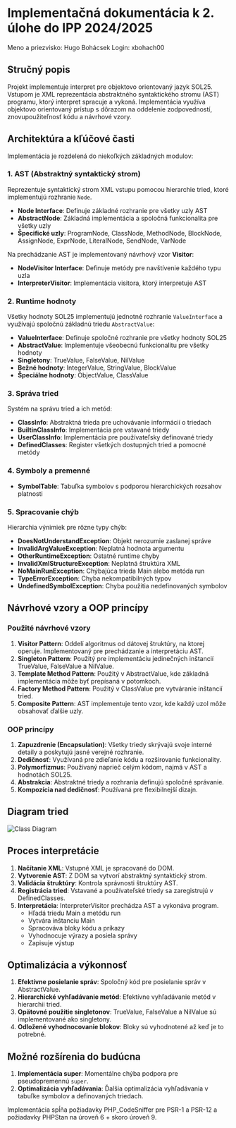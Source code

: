 # Implementačná dokumentácia k 2. úlohe do IPP 2024/2025
Meno a priezvisko: Hugo Bohácsek
Login: xbohach00

## Stručný popis
Projekt implementuje interpret pre objektovo orientovaný jazyk SOL25. Vstupom je XML reprezentácia abstraktného syntaktického stromu (AST) programu, ktorý interpret spracuje a vykoná. Implementácia využíva objektovo orientovaný prístup s dôrazom na oddelenie zodpovedností, znovupoužiteľnosť kódu a návrhové vzory.

## Architektúra a kľúčové časti

Implementácia je rozdelená do niekoľkých základných modulov:

### 1. AST (Abstraktný syntaktický strom)
Reprezentuje syntaktický strom XML vstupu pomocou hierarchie tried, ktoré implementujú rozhranie `Node`.

- **Node Interface**: Definuje základné rozhranie pre všetky uzly AST  
- **AbstractNode**: Základná implementácia a spoločná funkcionalita pre všetky uzly  
- **Špecifické uzly**: ProgramNode, ClassNode, MethodNode, BlockNode, AssignNode, ExprNode, LiteralNode, SendNode, VarNode  

Na prechádzanie AST je implementovaný návrhový vzor **Visitor**:  
- **NodeVisitor Interface**: Definuje metódy pre navštívenie každého typu uzla  
- **InterpreterVisitor**: Implementácia visitora, ktorý interpretuje AST

### 2. Runtime hodnoty

Všetky hodnoty SOL25 implementujú jednotné rozhranie `ValueInterface` a využívajú spoločnú základnú triedu `AbstractValue`:

- **ValueInterface**: Definuje spoločné rozhranie pre všetky hodnoty SOL25  
- **AbstractValue**: Implementuje všeobecnú funkcionalitu pre všetky hodnoty  
- **Singletony**: TrueValue, FalseValue, NilValue  
- **Bežné hodnoty**: IntegerValue, StringValue, BlockValue  
- **Špeciálne hodnoty**: ObjectValue, ClassValue

### 3. Správa tried

Systém na správu tried a ich metód:

- **ClassInfo**: Abstraktná trieda pre uchovávanie informácií o triedach  
- **BuiltinClassInfo**: Implementácia pre vstavané triedy  
- **UserClassInfo**: Implementácia pre používateľsky definované triedy  
- **DefinedClasses**: Register všetkých dostupných tried a pomocné metódy

### 4. Symboly a premenné

- **SymbolTable**: Tabuľka symbolov s podporou hierarchických rozsahov platnosti

### 5. Spracovanie chýb

Hierarchia výnimiek pre rôzne typy chýb:

- **DoesNotUnderstandException**: Objekt nerozumie zaslanej správe  
- **InvalidArgValueException**: Neplatná hodnota argumentu  
- **OtherRuntimeException**: Ostatné runtime chyby  
- **InvalidXmlStructureException**: Neplatná štruktúra XML  
- **NoMainRunException**: Chýbajúca trieda Main alebo metóda run
- **TypeErrorException**: Chyba nekompatibilných typov
- **UndefinedSymbolException**: Chyba použitia nedefinovaných symbolov

## Návrhové vzory a OOP princípy

### Použité návrhové vzory
1. **Visitor Pattern**: Oddelí algoritmus od dátovej štruktúry, na ktorej operuje. Implementovaný pre prechádzanie a interpretáciu AST.  
2. **Singleton Pattern**: Použitý pre implementáciu jedinečných inštancií TrueValue, FalseValue a NilValue.  
3. **Template Method Pattern**: Použitý v AbstractValue, kde základná implementácia môže byť prepísaná v potomkoch.  
4. **Factory Method Pattern**: Použitý v ClassValue pre vytváranie inštancií tried.  
5. **Composite Pattern**: AST implementuje tento vzor, kde každý uzol môže obsahovať ďalšie uzly.

### OOP princípy
1. **Zapuzdrenie (Encapsulation)**: Všetky triedy skrývajú svoje interné detaily a poskytujú jasné verejné rozhranie.  
2. **Dedičnosť**: Využívaná pre zdieľanie kódu a rozširovanie funkcionality.  
3. **Polymorfizmus**: Používaný naprieč celým kódom, najmä v AST a hodnotách SOL25.  
4. **Abstrakcia**: Abstraktné triedy a rozhrania definujú spoločné správanie.  
5. **Kompozícia nad dedičnosť**: Používaná pre flexibilnejší dizajn.

## Diagram tried
![Class Diagram](UML.png)

## Proces interpretácie

1. **Načítanie XML**: Vstupné XML je spracované do DOM.  
2. **Vytvorenie AST**: Z DOM sa vytvorí abstraktný syntaktický strom.  
3. **Validácia štruktúry**: Kontrola správnosti štruktúry AST.  
4. **Registrácia tried**: Vstavané a používateľské triedy sa zaregistrujú v DefinedClasses.  
5. **Interpretácia**: InterpreterVisitor prechádza AST a vykonáva program.  
   - Hľadá triedu Main a metódu run  
   - Vytvára inštanciu Main  
   - Spracováva bloky kódu a príkazy  
   - Vyhodnocuje výrazy a posiela správy  
   - Zapisuje výstup

## Optimalizácia a výkonnosť

1. **Efektívne posielanie správ**: Spoločný kód pre posielanie správ v AbstractValue.  
2. **Hierarchické vyhľadávanie metód**: Efektívne vyhľadávanie metód v hierarchii tried.  
3. **Opätovné použitie singletonov**: TrueValue, FalseValue a NilValue sú implementované ako singletony.  
4. **Odložené vyhodnocovanie blokov**: Bloky sú vyhodnotené až keď je to potrebné.

## Možné rozšírenia do budúcna

1. **Implementácia super**: Momentálne chýba podpora pre pseudopremennú `super`.  
2. **Optimalizácia vyhľadávania**: Ďalšia optimalizácia vyhľadávania v tabuľke symbolov a definovaných triedach.  

Implementácia spĺňa požiadavky PHP_CodeSniffer pre PSR-1 a PSR-12 a požiadavky PHPStan na úroveň 6 + skoro úroveň 9.
